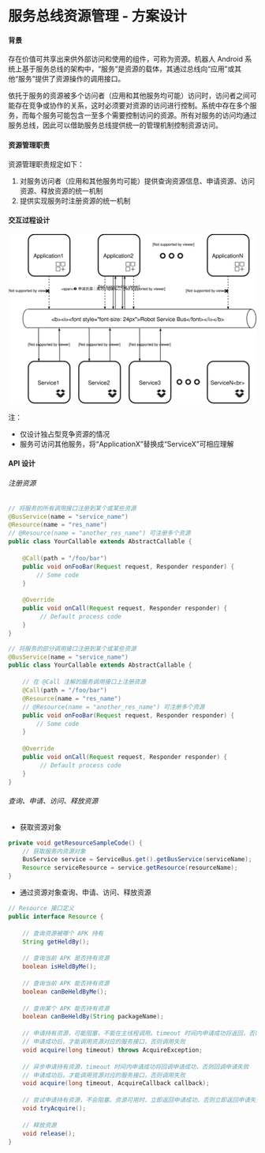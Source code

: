 # 服务总线资源管理 - 方案设计

#### 背景

存在价值可共享出来供外部访问和使用的组件，可称为资源。机器人 Android 系统上基于服务总线的架构中，“服务”是资源的载体，其通过总线向“应用”或其他“服务”提供了资源操作的调用接口。

依托于服务的资源被多个访问者（应用和其他服务均可能）访问时，访问者之间可能存在竞争或协作的关系，这时必须要对资源的访问进行控制。系统中存在多个服务，而每个服务可能包含一至多个需要控制访问的资源。所有对服务的访问均通过服务总线，因此可以借助服务总线提供统一的管理机制控制资源访问。

#### 资源管理职责

资源管理职责规定如下：

1. 对服务访问者（应用和其他服务均可能）提供查询资源信息、申请资源、访问资源、释放资源的统一机制
2. 提供实现服务时注册资源的统一机制

#### 交互过程设计

![resource-manage](images/resource-manage.svg)

注：

* 仅设计独占型竞争资源的情况
* 服务可访问其他服务，将“ApplicationX”替换成“ServiceX”可相应理解

#### API 设计

###### 注册资源

```java
// 将服务的所有调用接口注册到某个或某些资源
@BusService(name = "service_name")
@Resource(name = "res_name")
// @Resource(name = "another_res_name") 可注册多个资源
public class YourCallable extends AbstractCallable {

    @Call(path = "/foo/bar")
    public void onFooBar(Request request, Responder responder) {
        // Some code
    }

    @Override
    public void onCall(Request request, Responder responder) {
         // Default process code
    }
}
```

```java
// 将服务的部分调用接口注册到某个或某些资源
@BusService(name = "service_name")
public class YourCallable extends AbstractCallable {

    // 在 @Call 注解的服务调用接口上注册资源
    @Call(path = "/foo/bar")
    @Resource(name = "res_name")
    // @Resource(name = "another_res_name") 可注册多个资源
    public void onFooBar(Request request, Responder responder) {
        // Some code
    }

    @Override
    public void onCall(Request request, Responder responder) {
         // Default process code
    }
}
```

###### 查询、申请、访问、释放资源

* 获取资源对象

```java
private void getResourceSampleCode() {
    // 获取服务内资源对象
    BusService service = ServiceBus.get().getBusService(serviceName);
    Resource serviceResource = service.getResource(resourceName);
}
```

* 通过资源对象查询、申请、访问、释放资源

```java
// Resource 接口定义
public interface Resource {

    // 查询资源被哪个 APK 持有
    String getHeldBy();

    // 查询当前 APK 是否持有资源
    boolean isHeldByMe();

    // 查询当前 APK 能否持有资源
    boolean canBeHeldByMe();

    // 查询某个 APK 能否持有资源
    boolean canBeHeldBy(String packageName);

    // 申请持有资源，可能阻塞，不能在主线程调用。timeout 时间内申请成功将返回，否则抛出异常
    // 申请成功后，才能调用资源对应的服务接口，否则调用失败
    void acquire(long timeout) throws AcquireException;
  
    // 异步申请持有资源，timeout 时间内申请成功将回调申请成功，否则回调申请失败
    // 申请成功后，才能调用资源对应的服务接口，否则调用失败
    void acquire(long timeout, AcquireCallback callback);

    // 尝试申请持有资源，不会阻塞。资源可用时，立即返回申请成功，否则立即返回申请失败
    void tryAcquire();

    // 释放资源
    void release();
}
```

